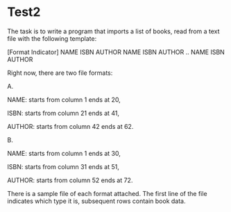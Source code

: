 # Test2

The task is to write a program that imports a list of books, read from a text file with the following template:

[Format Indicator]
NAME ISBN AUTHOR
NAME ISBN AUTHOR
..
NAME ISBN AUTHOR

Right now, there are two file formats:

A.

NAME: starts from column 1 ends at 20,

ISBN: starts from column 21 ends at 41,

AUTHOR: starts from column 42 ends at 62.

B.

NAME: starts from column 1 ends at 30,

ISBN: starts from column 31 ends at 51,

AUTHOR: starts from column 52 ends at 72.

There is a sample file of each format attached. The first line of the file indicates which type it is, subsequent rows contain book data.
